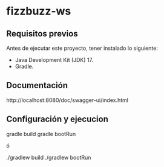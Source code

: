 # fizzbuzz-ws

## Requisitos previos

Antes de ejecutar este proyecto, tener instalado lo siguiente:

- Java Development Kit (JDK) 17.
- Gradle.

## Documentación

http://localhost:8080/doc/swagger-ui/index.html

## Configuración y ejecucion

gradle build
gradle bootRun

ó

./gradlew build
./gradlew bootRun

